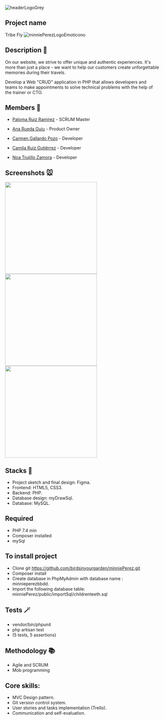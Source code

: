 ![headerLogoGrey](https://user-images.githubusercontent.com/116546624/206896276-0478d04b-396a-49a2-9710-bb8e53e07198.png)

## Project name

Tribe Fly ![minniePerezLogoEmoticono](https://user-images.githubusercontent.com/116546624/206896606-4f2a818e-faee-4569-b87e-4fc2bbabf884.png)

## Description 📝

On our website, we strive to offer unique and authentic experiences. It's more than just a place - we want to help our customers create unforgettable memories during their travels.

Develop a Web "CRUD" application in PHP that allows developers and teams to make appointments to solve technical problems with the help of the trainer or CTO.

 ## Members 🦷 
  
- [Paloma Ruiz Ramírez](https://github.com/birdsinyourgarden) - SCRUM Master

- [Ana Rueda Guiu](https://github.com/anaruedaguiu) - Product Owner

- [Carmen Gallardo Pozo](https://github.com/CarmenGP) - Developer

- [Camila Ruiz Gutiérrez](https://github.com/camilaruiz17) - Developer

- [Noa Trujillo Zamora](https://github.com/mintybubblegum) - Developer
  
## Screenshots 🐭

<img src="https://user-images.githubusercontent.com/108950985/207260246-68cd6ad5-d8ed-47ef-a52e-692433e2ffc8.png" width="300px">

<img src="https://user-images.githubusercontent.com/108950985/207260323-b4994980-305d-4038-9f79-cad18934ab7b.png" width="300px">

<img src="https://user-images.githubusercontent.com/108950985/207260365-d12770ee-eccd-4ce7-9a35-000d3250f7d0.png" width="300px">


## Stacks 🔧

* Project sketch and final design: Figma.
* Frontend: HTML5, CSS3.
* Backend: PHP.
* Database design: myDrawSql.
* Database: MySQL.

## Required

* PHP 7.4 min
* Composer installed
* mySql

## To install project

* Clone git https://github.com/birdsinyourgarden/minniePerez.git
* Composer install
* Create database in PhpMyAdmin with database name : minnieperezbbdd.
* Import the following database table: minniePerez/public/importSql/childrenteeth.sql

## Tests 🪄

* vendor/bin/phpunit
* php artisan test
* (5 tests, 5 assertions)

## Methodology 📚

* Agile and SCRUM
* Mob programming

## Core skills:
* MVC Design pattern.
* Git version control system.
* User stories and tasks implementation (Trello).
* Communication and self-evaluation.
